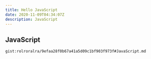 ```yaml
---
title: Hello JavaScript
date: 2020-11-09T04:34:07Z
description: JavaScript
---
```


## JavaScript
`gist:rolroralra/9efaa28f0b67a41a5d09c1bf903f973f#JavaScript.md`
